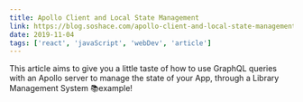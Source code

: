 ```yaml
---
title: Apollo Client and Local State Management
link: https://blog.soshace.com/apollo-client-and-local-state-management/
date: 2019-11-04
tags: ['react', 'javaScript', 'webDev', 'article']
---
```


This article aims to give you a little taste of how to use GraphQL queries with an Apollo server to manage the state of your App, through a Library Management System 📚example!

